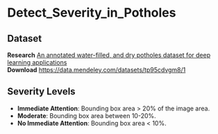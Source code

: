 # Detect_Severity_in_Potholes

## Dataset
**Research** [An annotated water-filled, and dry potholes dataset for deep learning applications](https://www.sciencedirect.com/science/article/pii/S2352340923003256) </br>
**Download** https://data.mendeley.com/datasets/tp95cdvgm8/1

## Severity Levels
- **Immediate Attention**: Bounding box area > 20% of the image area.
- **Moderate**: Bounding box area between 10-20%.
- **No Immediate Attention**: Bounding box area < 10%.
